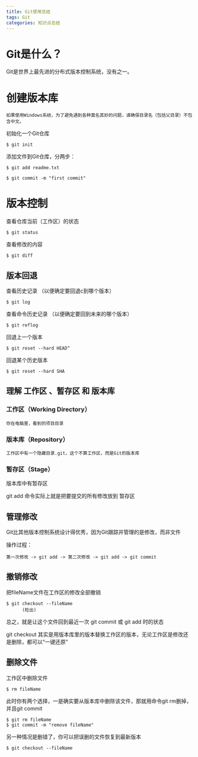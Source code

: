 ```yaml
---
title: Git使用总结
tags: Git
categories: 知识点总结
---
```


# Git是什么？

Git是世界上最先进的分布式版本控制系统，没有之一。

# 创建版本库
    如果使用Windows系统，为了避免遇到各种莫名其妙的问题，请确保目录名（包括父目录）不包含中文。
    
<!-- more --> 

初始化一个Git仓库

	$ git init

添加文件到Git仓库，分两步：
	
	$ git add readme.txt
	
	$ git commit -m "first commit"

# 版本控制
查看仓库当前（工作区）的状态

	$ git status
	
查看修改的内容

	$ git diff

## 版本回退

查看历史记录 （以便确定要回退c到哪个版本）

	$ git log

查看命令历史记录 （以便确定要回到未来的哪个版本）
	
	$ git reflog

回退上一个版本

	$ git reset --hard HEAD^

回退某个历史版本

	$ git reset --hard SHA

## 理解 工作区 、暂存区 和 版本库

### 工作区（Working Directory）

    你在电脑里，看到的项目目录

### 版本库（Repository）

    工作区中有一个隐藏目录.git，这个不算工作区，而是Git的版本库

### 暂存区（Stage）

版本库中有暂存区

git add 命令实际上就是把要提交的所有修改放到 暂存区

## 管理修改

Git比其他版本控制系统设计得优秀，因为Git跟踪并管理的是修改，而非文件

操作过程：

    第一次修改 -> git add -> 第二次修改 -> git add -> git commit

## 撤销修改

把fileName文件在工作区的修改全部撤销

    $ git checkout --fileName
          (检出)

总之，就是让这个文件回到最近一次 git commit 或 git add 时的状态    

git checkout 其实是用版本库里的版本替换工作区的版本，无论工作区是修改还是删除，都可以“一键还原”

## 删除文件

工作区中删除文件

    $ rm fileName

此时你有两个选择，一是确实要从版本库中删除该文件，那就用命令git rm删掉，并且git commit

    $ git rm fileName
    $ git commit -m "remove fileName"

另一种情况是删错了，你可以把误删的文件恢复到最新版本

    $ git checkout --fileName
